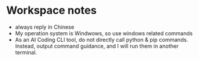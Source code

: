 # Workspace notes

- always reply in Chinese
- My operation system is Windwows, so use windows related commands
- As an AI Coding CLI tool, do not directly call python & pip commands. Instead, output command guidance, and I will run them in another terminal.
